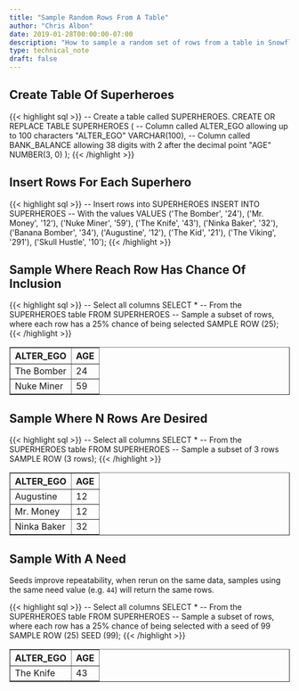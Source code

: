 ```yaml
---
title: "Sample Random Rows From A Table"
author: "Chris Albon"
date: 2019-01-28T00:00:00-07:00
description: "How to sample a random set of rows from a table in Snowflake using SQL."
type: technical_note
draft: false
---
```


## Create Table Of Superheroes

{{< highlight sql >}}
-- Create a table called SUPERHEROES.
CREATE OR REPLACE TABLE SUPERHEROES (
  -- Column called ALTER_EGO allowing up to 100 characters
  "ALTER_EGO" VARCHAR(100),
  -- Column called BANK_BALANCE allowing 38 digits with 2 after the decimal point
  "AGE" NUMBER(3, 0)
);
{{< /highlight >}}

## Insert Rows For Each Superhero

{{< highlight sql >}}
-- Insert rows into SUPERHEROES
INSERT INTO SUPERHEROES 
    -- With the values
    VALUES
    ('The Bomber', '24'),
    ('Mr. Money', '12'),
    ('Nuke Miner', '59'),
    ('The Knife', '43'),
    ('Ninka Baker', '32'),
    ('Banana Bomber', '34'),
    ('Augustine', '12'),
    ('The Kid', '21'),
    ('The Viking', '291'),
    ('Skull Hustle', '10');
{{< /highlight >}}

## Sample Where Reach Row Has Chance Of Inclusion

{{< highlight sql >}}
-- Select all columns
SELECT *
-- From the SUPERHEROES table
FROM SUPERHEROES
-- Sample a subset of rows, where each row has a 25% chance of being selected
SAMPLE ROW (25);
{{< /highlight >}}
<table border=1>
    <thead>
        <tr>
            <th>ALTER_EGO</th>
            <th>AGE</th>
        </tr>
    </thead>
    <tbody>
        <tr>
            <td>The Bomber</td>
            <td>24</td>
        </tr>
        <tr>
            <td>Nuke Miner</td>
            <td>59</td>
        </tr>
    </tbody>
</table>

## Sample Where N Rows Are Desired

{{< highlight sql >}}
-- Select all columns
SELECT *
-- From the SUPERHEROES table
FROM SUPERHEROES
-- Sample a subset of 3 rows
SAMPLE ROW (3 rows);
{{< /highlight >}}
<table border=1>
    <thead>
        <tr>
            <th>ALTER_EGO</th>
            <th>AGE</th>
        </tr>
    </thead>
    <tbody>
        <tr>
            <td>Augustine</td>
            <td>12</td>
        </tr>
        <tr>
            <td>Mr. Money</td>
            <td>12</td>
        </tr>
        <tr>
            <td>Ninka Baker</td>
            <td>32</td>
        </tr>
    </tbody>
</table>

## Sample With A Need

Seeds improve repeatability, when rerun on the same data, samples using the same need value (e.g. `44`) will return the same rows.

{{< highlight sql >}}
-- Select all columns
SELECT *
-- From the SUPERHEROES table
FROM SUPERHEROES
-- Sample a subset of rows, where each row has a 25% chance of being selected with a seed of 99
SAMPLE ROW (25) SEED (99);
{{< /highlight >}}

<table border=1>
    <thead>
        <tr>
            <th>ALTER_EGO</th>
            <th>AGE</th>
        </tr>
    </thead>
    <tbody>
        <tr>
            <td>The Knife</td>
            <td>43</td>
        </tr>
    </tbody>
</table>
